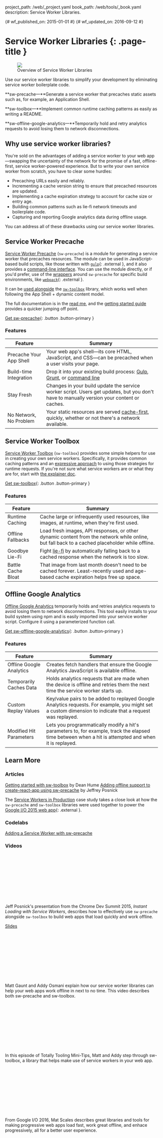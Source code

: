 project_path: /web/_project.yaml
book_path: /web/tools/_book.yaml
description: Service Worker Libraries.

{# wf_published_on: 2015-01-01 #}
{# wf_updated_on: 2016-09-12 #}

# Service Worker Libraries {: .page-title }

<div class="attempt-right">
	<figure>
		<img src="../images/tools-landing-page.gif" max-width="50%">
		<figcaption>Overview of Service Worker Libraries</figcaption>
	</figure>
</div>

Use our service worker libraries to simplify your development by eliminating service worker boilerplate code.

**sw-precache&mdash;**Generate a service worker that precaches static assets such as, for example, an Application Shell.

**sw-toolbox&mdash;**Implement common runtime caching patterns as easily as writing a README.

**sw-offline-google-analytics&mdash;**Temporarily hold and retry analytics requests to avoid losing them to network disconnections.

## Why use service worker libraries?

You're sold on the advantages of adding a service worker to your web app—swapping the uncertainty of the network for the promise of a fast, offline-first, service worker-powered experience. But to write your own service worker from scratch, you have to clear some hurdles: 

* Precaching URLs easily and reliably. 
* Incrementing a cache version string to ensure that precached resources are updated.
* Implementing a cache expiration strategy to account for cache size or entry age.
* Building common patterns such as lie-fi network timeouts and boilerplate code.
* Capturing and reporting Google analytics data during offline usage.


You can address all of these drawbacks using our service worker libraries.


## Service Worker Precache 

[Service Worker Precache](https://github.com/GoogleChrome/sw-precache/) (`sw-precache`) is a
module for generating a service worker that
precaches resources. The module can be used in JavaScript-based build scripts,
like those written with [`gulp`](http://gulpjs.com/){: .external }, and it also provides a
[command-line interface](https://github.com/GoogleChrome/sw-precache/#command-line-interface). You can use the module
directly, or if you'd prefer, use of the [wrappers](https://github.com/GoogleChrome/sw-precache/#wrappers-and-starter-kits)
around `sw-precache` for specific build environments, like
[`webpack`](https://webpack.github.io/){: .external }.

It can be [used alongside](https://github.com/GoogleChrome/sw-precache/blob/master/sw-precache-and-sw-toolbox.md) the [`sw-toolbox`](https://github.com/GoogleChrome/sw-toolbox)
library, which works well when following the App Shell + dynamic content model.

The full documentation is in the [read me](https://github.com/GoogleChrome/sw-precache/blob/master/README.md),
and the [getting started guide](https://github.com/GoogleChrome/sw-precache/blob/master/GettingStarted.md) 
provides a quicker jumping off point.

[Get sw-precache](https://github.com/GoogleChrome/sw-precache/){: .button .button-primary }

### Features

| Feature | Summary |
|---------|---------|
| Precache Your App Shell | Your web app's shell—its core HTML, JavaScript, and CSS—can be precached when a user visits your page. |
| Build-time Integration | Drop it into your existing build process: [Gulp](https://github.com/GoogleChrome/sw-precache/blob/master/demo/gulpfile.js), [Grunt](https://github.com/GoogleChrome/sw-precache/blob/master/demo/Gruntfile.js), or [command line](https://github.com/GoogleChrome/sw-precache#command-line-interface) |
| Stay Fresh | Changes in your build update the service worker script. Users get updates, but you don't have to manually version your content or caches. |
| No Network, No Problem | Your static resources are served [cache-first](/web/fundamentals/instant-and-offline/offline-cookbook/#cache-falling-back-to-network), quickly, whether or not there's a network available. |

## Service Worker Toolbox

[Service Worker Toolbox](https://github.com/GoogleChrome/sw-toolbox/) (`sw-toolbox`) provides
some simple helpers for use in creating your own service workers. Specifically,
it provides common caching patterns and an
[expressive approach](https://googlechrome.github.io/sw-toolbox/docs/master/tutorial-api#expressive-approach)
to using those strategies for runtime requests. If you're not sure what
service workers are or what they are for, start with
[the explainer doc](https://github.com/slightlyoff/ServiceWorker/blob/master/explainer.md).

[Get sw-toolbox](https://github.com/GoogleChrome/sw-toolbox/){: .button .button-primary }

### Features

| Feature | Summary |
|---------|---------|
| Runtime Caching | Cache large or infrequently used resources, like images, at runtime, when they're first used. |
| Offline Fallbacks | Load fresh images, API responses, or other dynamic content from the network while online, but fall back to a cached placeholder while offline. |
| Goodbye Lie-Fi | Fight [lie-fi](https://www.youtube.com/watch?v=oRcxExzWlc0) by automatically falling back to a cached response when the network is too slow. |
| Battle Cache Bloat | That image from last month doesn't need to be cached forever. Least-recently used and age-based cache expiration helps free up space.|

## Offline Google Analytics

[Offline Google Analytics](https://github.com/GoogleChrome/sw-helpers/tree/master/projects/sw-offline-google-analytics) temporarily holds and retries analytics requests to avoid losing them to network disconnections. This tool easily installs to your build system using npm and is easily imported into your service worker script. Configure it using a parameterized function call.

[Get sw-offline-google-analytics](https://github.com/GoogleChrome/sw-helpers/tree/master/projects/sw-offline-google-analytics){: .button .button-primary }

### Features

| Feature | Summary |
|---------|---------|
| Offline Google Analytics | Creates fetch handlers that ensure the Google Analytics JavaScript is available offline. |
| Temporarily Caches Data | Holds analytics requests that are made when the device is offline and retries them the next time the service worker starts up. |
| Custom Replay Values | Key/value pairs to be added to replayed Google Analytics requests. For example, you might set a custom dimension to indicate that a request was replayed. |
| Modified Hit Parameters | Lets you programmatically modify a hit's parameters to, for example, track the elapsed time between when a hit is attempted and when it is replayed. |

## Learn More

### Articles

[Getting started with sw-toolbox](http://deanhume.com/home/blogpost/getting-started-with-the-service-worker-toolbox/10134) by Dean Hume
[Adding offline support to create-react-app using sw-precache](https://medium.com/dev-channel/create-react-pwa-7b69425ffa86#.nqsrshawm) by Jeffrey Posnick

The [Service Workers in Production](/web/showcase/case-study/service-workers-iowa)
case study takes a close look at how the `sw-precache` and `sw-toolbox` 
libraries were used together to power the
[Google I/O 2015 web app](https://events.google.com/io2015/){: .external }.

### Codelabs

[Adding a Service Worker with sw-precache](https://codelabs.developers.google.com/codelabs/sw-precache/index.html#0)

### Videos

<div class="video-wrapper">
  <iframe class="devsite-embedded-youtube-video" data-video-id="jCKZDTtUA2A"
          data-autohide="1" data-showinfo="0" frameborder="0" allowfullscreen>
  </iframe>
</div>

Jeff Posnick's presentation from the Chrome Dev Summit 2015,
_Instant Loading with Service Workers_, describes how to effectively use
`sw-precache` alongside `sw-toolbox` to build web apps that load quickly and
work offline.

[Slides](https://speakerdeck.com/jeffposnick/instant-loading-with-service-workers-chrome-dev-summit-15)

<div style="clear:both;"></div>

<div class="video-wrapper">
  <iframe class="devsite-embedded-youtube-video" data-video-id="IIRj8DftkqE"
          data-autohide="1" data-showinfo="0" frameborder="0" allowfullscreen>
  </iframe>
</div>

Matt Gaunt and Addy Osmani explain how our service worker libraries can help
your web apps work offline in next to no time. This video describes both 
sw-precache and sw-toolbox.

<div style="clear:both;"></div>

<div class="video-wrapper">
  <iframe class="devsite-embedded-youtube-video" data-video-id="gfHXekzD7p0"
          data-autohide="1" data-showinfo="0" frameborder="0" allowfullscreen>
  </iframe>
</div>

In this episode of Totally Tooling Mini-Tips, Matt and Addy step through
sw-toolbox, a library that helps make use of service workers in your web app.

<div style="clear:both;"></div>

<div class="video-wrapper">
  <iframe class="devsite-embedded-youtube-video" data-video-id="Use459WBeWc"
          data-autohide="1" data-showinfo="0" frameborder="0" allowfullscreen>
  </iframe>
</div>

From Google I/O 2016, Mat Scales describes great libraries and tools for making
progressive web apps load fast, work great offline, and enhace progressively,
all for a better user experience.
